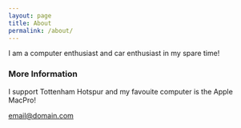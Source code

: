 ```yaml
---
layout: page
title: About
permalink: /about/
---
```


I am a computer enthusiast and car enthusiast in my spare time!


### More Information

I support Tottenham Hotspur and my favouite computer is the Apple MacPro!

[email@domain.com](mailto:email@domain.com)
